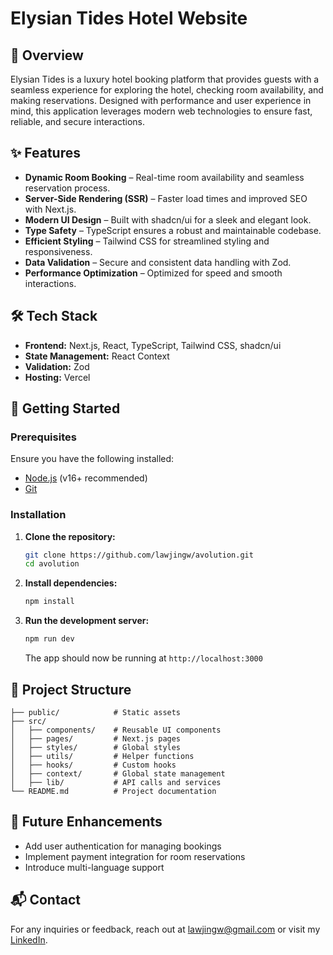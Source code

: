 # Elysian Tides Hotel Website

## 🌊 Overview

Elysian Tides is a luxury hotel booking platform that provides guests with a seamless experience for exploring the hotel, checking room availability, and making reservations. Designed with performance and user experience in mind, this application leverages modern web technologies to ensure fast, reliable, and secure interactions.

## ✨ Features

- **Dynamic Room Booking** – Real-time room availability and seamless reservation process.
- **Server-Side Rendering (SSR)** – Faster load times and improved SEO with Next.js.
- **Modern UI Design** – Built with shadcn/ui for a sleek and elegant look.
- **Type Safety** – TypeScript ensures a robust and maintainable codebase.
- **Efficient Styling** – Tailwind CSS for streamlined styling and responsiveness.
- **Data Validation** – Secure and consistent data handling with Zod.
- **Performance Optimization** – Optimized for speed and smooth interactions.

## 🛠️ Tech Stack

- **Frontend:** Next.js, React, TypeScript, Tailwind CSS, shadcn/ui
- **State Management:** React Context
- **Validation:** Zod
- **Hosting:** Vercel

## 🚀 Getting Started

### Prerequisites

Ensure you have the following installed:

- [Node.js](https://nodejs.org/) (v16+ recommended)
- [Git](https://git-scm.com/)

### Installation

1. **Clone the repository:**

   ```sh
   git clone https://github.com/lawjingw/avolution.git
   cd avolution
   ```

2. **Install dependencies:**

   ```sh
   npm install
   ```

3. **Run the development server:**
   ```sh
   npm run dev
   ```
   The app should now be running at `http://localhost:3000`

## 📁 Project Structure

```
├── public/            # Static assets
├── src/
│   ├── components/    # Reusable UI components
│   ├── pages/         # Next.js pages
│   ├── styles/        # Global styles
│   ├── utils/         # Helper functions
│   ├── hooks/         # Custom hooks
│   ├── context/       # Global state management
│   ├── lib/           # API calls and services
└── README.md          # Project documentation
```

## 📝 Future Enhancements

- Add user authentication for managing bookings
- Implement payment integration for room reservations
- Introduce multi-language support

## 📬 Contact

For any inquiries or feedback, reach out at [lawjingw@gmail.com](mailto:lawjingw@gmail.com) or visit my [LinkedIn](https://linkedin.com/in/jingweilaw).
